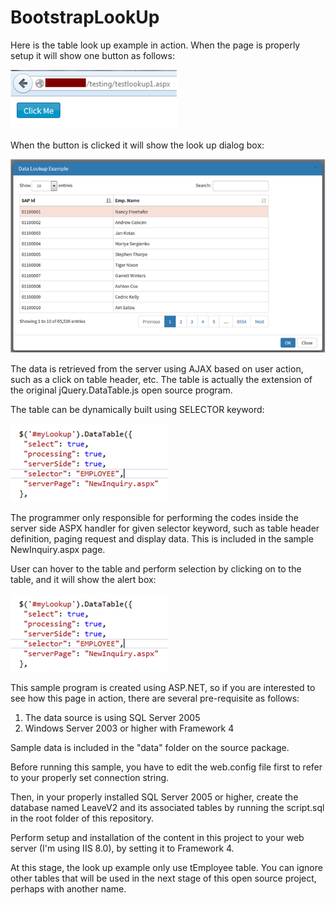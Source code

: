 # BootstrapLookUp
Here is the table look up example in action. When the page is properly setup it will show one button as follows:

![alt lk01](https://github.com/surya-rakanta/BootstrapLookUp/blob/master/Images/lk01.png)

When the button is clicked it will show the look up dialog box:
 
![alt lk02](https://github.com/surya-rakanta/BootstrapLookUp/blob/master/Images/lk02.png)

The data is retrieved from the server using AJAX based on user action, such as a click on table header, etc. The table is actually the extension of the original jQuery.DataTable.js open source program.

The table can be dynamically built using SELECTOR keyword:

![alt lk03](https://github.com/surya-rakanta/BootstrapLookUp/blob/master/Images/lk03.png)

The programmer only responsible for performing the codes inside the server side ASPX handler for given selector keyword, such as table header definition, paging request and display data. This is included in the sample NewInquiry.aspx page.

User can hover to the table and perform selection by clicking on to the table, and it will show the alert box:

![alt lk03](https://github.com/surya-rakanta/BootstrapLookUp/blob/master/Images/lk03.png)

This sample program is created using ASP.NET, so if you are interested to see how this page in action, there are several pre-requisite as follows:

1. The data source is using SQL Server 2005
2. Windows Server 2003 or higher with Framework 4

Sample data is included in the "data" folder on the source package.

Before running this sample, you have to edit the web.config file first to refer to your properly set connection string.

Then, in your properly installed SQL Server 2005 or higher, create the database named LeaveV2 and its associated tables by running the script.sql in the root folder of this repository.

Perform setup and installation of the content in this project to your web server (I'm using IIS 8.0), by setting it to Framework 4.

At this stage, the look up example only use tEmployee table. You can ignore other tables that will be used in the next stage of this open source project, perhaps with another name.
